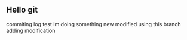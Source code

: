 ## Hello git

commiting log test
Im doing something new modified using this branch  
adding modification
